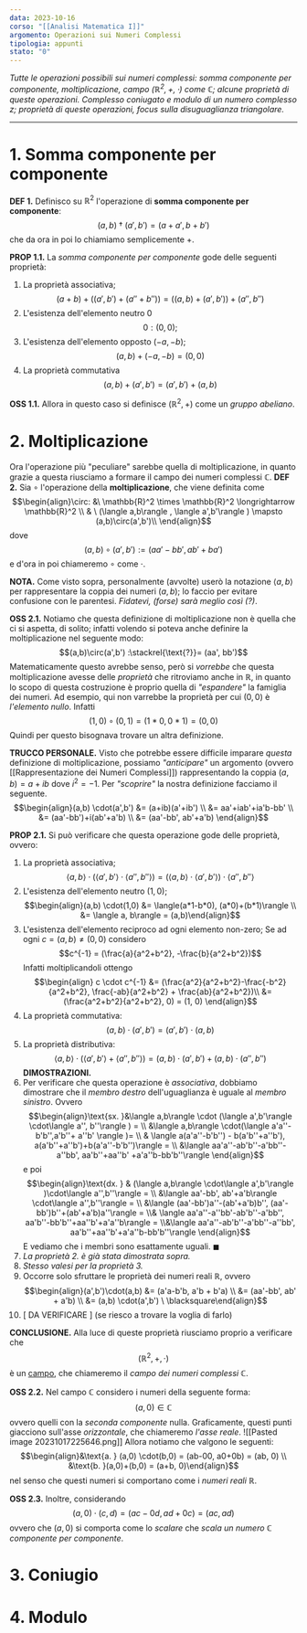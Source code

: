 ```yaml
---
data: 2023-10-16
corso: "[[Analisi Matematica I]]"
argomento: Operazioni sui Numeri Complessi
tipologia: appunti
stato: "0"
---
```

*Tutte le operazioni possibili sui numeri complessi: somma componente per componente, moltiplicazione, campo $(\mathbb{R}^2, +, \cdot)$ come $\mathbb{C}$; alcune proprietà di queste operazioni. Complesso coniugato e modulo di un numero complesso $z$; proprietà di queste operazioni, focus sulla disuguaglianza triangolare.*
- - -
# 1. Somma componente per componente
**DEF 1.** Definisco su $\mathbb{R}^2$ l'operazione di **somma componente per componente**: $$(a,b) \dagger (a', b') = (a+a', b+b')$$che da ora in poi lo chiamiamo semplicemente $+$. 

**PROP 1.1.** La *somma componente per componente* gode delle seguenti proprietà:
1. La proprietà associativa; $$(a+b)+((a',b')+(a''+b'')) = ((a,b)+(a',b'))+(a'',b'')$$
2. L'esistenza dell'elemento neutro $0$ $$0:  (0,0);$$
3. L'esistenza dell'elemento opposto $(-a, -b)$; $$(a,b)+(-a,-b) = (0,0)$$
4. La proprietà commutativa $$(a,b)+(a',b') = (a',b') + (a,b)$$

**OSS 1.1.** Allora in questo caso si definisce $(\mathbb{R}^2, +)$ come un *gruppo abeliano*. 

# 2. Moltiplicazione
Ora l'operazione più "peculiare" sarebbe quella di moltiplicazione, in quanto grazie a questa riusciamo a formare il campo dei numeri complessi $\mathbb{C}$.
**DEF 2.** Sia $\circ$ l'operazione della **moltiplicazione**, che viene definita come $$\begin{align}\circ: &\ \mathbb{R}^2 \times \mathbb{R}^2 \longrightarrow \mathbb{R}^2  \\ & \ (\langle a,b\rangle  , \langle a',b'\rangle  ) \mapsto (a,b)\circ(a',b')\\  \end{align}$$dove $$(a,b) \circ (a',b') := (aa'-bb', ab'+ba')$$e d'ora in poi chiameremo $\circ$ come $\cdot$.

**NOTA.** Come visto sopra, personalmente (avvolte) userò la notazione $\langle a, b\rangle$ per rappresentare la coppia dei numeri $(a, b)$; lo faccio per evitare confusione con le parentesi. *Fidatevi, (forse) sarà meglio così (?)*.

**OSS 2.1.** Notiamo che questa definizione di moltiplicazione non è quella che ci si aspetta, di solito; infatti volendo si poteva anche definire la moltiplicazione nel seguente modo: $$(a,b)\circ(a',b') :\stackrel{\text{?}}= (aa', bb')$$
Matematicamente questo avrebbe senso, però si *vorrebbe* che questa moltiplicazione avesse delle *proprietà* che ritroviamo anche in $\mathbb{R}$, in quanto lo scopo di questa costruzione è proprio quella di *"espandere"* la famiglia dei numeri.
Ad esempio, qui non varrebbe la proprietà per cui $(0, 0)$ è *l'elemento nullo*. Infatti $$(1,0) \circ(0,1) = (1*0, 0*1) = (0,0)$$Quindi per questo bisognava trovare un altra definizione.

**TRUCCO PERSONALE.** Visto che potrebbe essere difficile imparare *questa* definizione di moltiplicazione, possiamo *"anticipare"* un argomento (ovvero [[Rappresentazione dei Numeri Complessi]]) rappresentando la coppia $(a, b) = a+ib$ dove $i^2 = -1$. Per *"scoprire"* la nostra definizione facciamo il seguente. $$\begin{align}(a,b) \cdot(a',b') &= (a+ib)(a'+ib') \\ &= aa'+iab'+ia'b-bb' \\ &= (aa'-bb')+i(ab'+a'b) \\ &= (aa'-bb', ab'+a'b) \end{align}$$

**PROP 2.1.** Si può verificare che questa operazione gode delle proprietà, ovvero:
1. La proprietà associativa; $$\langle a,b\rangle   \cdot(\langle a', b'\rangle   \cdot\langle a'', b''\rangle  ) = (\langle a, b\rangle   \cdot \langle a', b'\rangle  ) \cdot \langle a'',b''\rangle  $$
2. L'esistenza dell'elemento neutro $(1,0)$; $$\begin{align}(a,b) \cdot(1,0) &= \langle(a*1-b*0), (a*0)+(b*1)\rangle \\ &= \langle a, b\rangle = (a,b)\end{align}$$
3. L'esistenza dell'elemento reciproco ad ogni elemento non-zero; 
   Se ad ogni $c = (a,b) \neq (0,0)$ considero $$c^{-1} = (\frac{a}{a^2+b^2}, -\frac{b}{a^2+b^2})$$Infatti moltiplicandoli ottengo $$\begin{align} c \cdot c^{-1} &= (\frac{a^2}{a^2+b^2}-\frac{-b^2}{a^2+b^2}, \frac{-ab}{a^2+b^2} + \frac{ab}{a^2+b^2})\\ &= (\frac{a^2+b^2}{a^2+b^2}, 0) = (1, 0) \end{align}$$
4. La proprietà commutativa: $$(a,b) \cdot (a',b') = (a',b')\cdot(a,b)$$
5. La proprietà distributiva: $$\langle a,b\rangle   \cdot (\langle a',b'\rangle   + \langle a'', b''\rangle  ) = (a,b)\cdot(a',b') +(a,b)\cdot(a'',b'')$$
**DIMOSTRAZIONI.** 
1. Per verificare che questa operazione è *associativa*, dobbiamo dimostrare che il *membro destro* dell'uguaglianza è uguale al *membro sinistro*. Ovvero $$\begin{align}\text{sx. }&\langle a,b\rangle   \cdot (\langle a',b'\rangle   \cdot\langle a'', b''\rangle  ) =  \\ &\langle a,b\rangle  \cdot(\langle a'a''-b'b'',a'b''+ a''b' \rangle )= \\ & \langle a(a'a''-b'b'') - b(a'b''+a''b'), a(a'b''+a''b')+b(a'a''-b'b'')\rangle  = \\ &\langle aa'a''-ab'b''-a'bb''-a''bb', aa'b''+aa''b' +a'a''b-bb'b''\rangle  \end{align}$$e poi $$\begin{align}\text{dx. } & (\langle a,b\rangle  \cdot\langle a',b'\rangle )\cdot\langle a'',b''\rangle  = \\ &\langle aa'-bb', ab'+a'b\rangle \cdot\langle a'',b''\rangle = \\ &\langle (aa'-bb')a''-(ab'+a'b)b'', (aa'-bb')b''+(ab'+a'b)a''\rangle  = \\& \langle  aa'a''-a''bb'-ab'b''-a'bb'',  aa'b''-bb'b''+aa''b'+a'a''b\rangle = \\&\langle aa'a''-ab'b''-a'bb''-a''bb', aa'b''+aa''b'+a'a''b-bb'b''\rangle \end{align}$$E vediamo che i membri sono esattamente uguali. $\blacksquare$
3. *La proprietà 2. è già stata dimostrata sopra.*
4. *Stesso valesi per la proprietà 3.*
5. Occorre solo sfruttare le proprietà dei numeri reali $\mathbb{R}$, ovvero $$\begin{align}(a',b')\cdot(a,b) &= (a'a-b'b, a'b + b'a) \\ &= (aa'-bb', ab' + a'b) \\ &= (a,b) \cdot(a',b') \ \blacksquare\end{align}$$
6. [ DA VERIFICARE ] (se riesco a trovare la voglia di farlo)

**CONCLUSIONE.**
Alla luce di queste proprietà riusciamo proprio a verificare che $$(\mathbb{R}^2, +, \cdot)$$è un [campo](Campi), che chiameremo il *campo dei numeri complessi* $\mathbb{C}$.

**OSS 2.2.** Nel campo $\mathbb{C}$ considero i numeri della seguente forma: $$(a, 0) \in \mathbb{C}$$ovvero quelli con la *seconda componente* nulla. Graficamente, questi punti giacciono sull'asse *orizzontale*, che chiameremo *l'asse reale*. 
![[Pasted image 20231017225646.png]]
Allora notiamo che valgono le seguenti: $$\begin{align}&\text{a. } (a,0) \cdot(b,0) = (ab-00, a0+0b) = (ab, 0) \\ &\text{b. }(a,0)+(b,0) = (a+b, 0)\end{align}$$nel senso che questi numeri si comportano come i *numeri reali $\mathbb{R}$*.

**OSS 2.3.** Inoltre, considerando $$(a,0) \cdot(c,d) = (ac-0d, ad+0c) = (ac, ad)$$ovvero che $(a,0)$ si comporta come lo *scalare* che *scala un numero $\mathbb{C}$ componente per componente*.

# 3. Coniugio

# 4. Modulo
